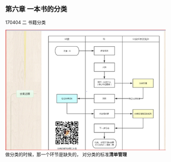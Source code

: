 ## 第六章 一本书的分类
170404 二
书籍分类

![](./_image/2017-04-04-20-59-19.jpg)
 做分类的时候，那一个环节是缺失的，
对分类的标准**清单管理**